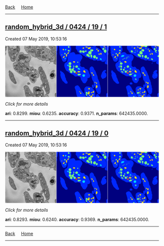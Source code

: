 
[Back](..)&nbsp;&nbsp;&nbsp;&nbsp;&nbsp;[Home](https://leapmanlab.github.io/snapshots)

---

<div class="summary"><a href="1"><h2>random_hybrid_3d / 0424 / 19 / 1</h2></a><p>Created 07 May 2019, 10:53:16
</p><a href="1"><img src="1/media/summary.png" align="center"></a><p>
<i>Click for more details</i>
</p></div>

**ari**: 0.8299. **miou**: 0.6235. **accuracy**: 0.9371. **n_params**: 642435.0000. 

---

<div class="summary"><a href="0"><h2>random_hybrid_3d / 0424 / 19 / 0</h2></a><p>Created 07 May 2019, 10:53:16
</p><a href="0"><img src="0/media/summary.png" align="center"></a><p>
<i>Click for more details</i>
</p></div>

**ari**: 0.8293. **miou**: 0.6240. **accuracy**: 0.9369. **n_params**: 642435.0000. 

---

[Back](..)&nbsp;&nbsp;&nbsp;&nbsp;&nbsp;[Home](https://leapmanlab.github.io/snapshots)

---